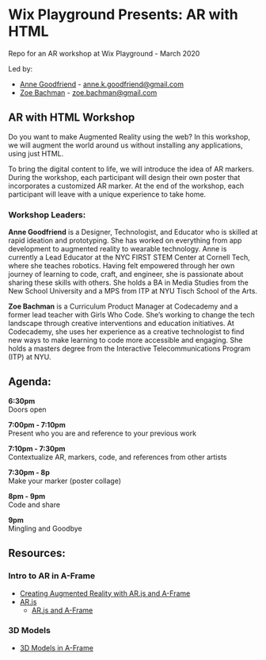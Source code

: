 # Wix Playground Presents: AR with HTML
Repo for an AR workshop at Wix Playground - March 2020

Led by:
 - [Anne Goodfriend](https://www.annekgoodfriend.com/ ) - [anne.k.goodfriend@gmail.com](anne.k.goodfriend@gmail.com)
 - [Zoe Bachman](http://zoebachman.net) - [zoe.bachman@gmail.com](zoe.bachman@gmail.com)

## AR with HTML Workshop

Do you want to make Augmented Reality using the web? In this workshop, we will augment the world around us without installing any applications, using just HTML. 

To bring the digital content to life, we will introduce the idea of AR markers. During the workshop, each participant will design their own poster that incorporates a customized AR marker. At the end of the workshop, each participant will leave with a unique experience to take home.

### Workshop Leaders:

**Anne Goodfriend** is a Designer, Technologist, and Educator who is skilled at rapid ideation and prototyping. She has worked on everything from app development to augmented reality to wearable technology. Anne is currently a Lead Educator at the NYC FIRST STEM Center at Cornell Tech, where she teaches robotics. Having felt empowered through her own journey of learning to code, craft, and engineer, she is passionate about sharing these skills with others. She holds a BA in Media Studies from the New School University and a MPS from ITP at NYU Tisch School of the Arts.


**Zoe Bachman** is a Curriculum Product Manager at Codecademy and a former lead teacher with Girls Who Code. She’s working to change the tech landscape through creative interventions and education initiatives. At Codecademy, she uses her experience as a creative technologist to find new ways to make learning to code more accessible and engaging. She holds a masters degree from the Interactive Telecommunications Program (ITP) at NYU. 


## Agenda: 

**6:30pm**   
Doors open  

**7:00pm - 7:10pm**   
Present who you are and reference to your previous work

**7:10pm - 7:30pm**   
Contextualize AR, markers, code, and references from other artists

**7:30pm - 8p**   
Make your marker (poster collage)

**8pm - 9pm**   
Code and share  

**9pm**  
Mingling and Goodbye  


## Resources:

### Intro to AR in A-Frame
- [Creating Augmented Reality with AR.js and A-Frame](https://aframe.io/blog/arjs/#markers-presets-for-easier-configuration)
- [AR.js](https://github.com/jeromeetienne/AR.js)
  - [AR.js and A-Frame](https://github.com/jeromeetienne/AR.js/tree/master/aframe)

### 3D Models
- [3D Models in A-Frame](https://aframe.io/docs/0.8.0/introduction/models.html##sidebar)



